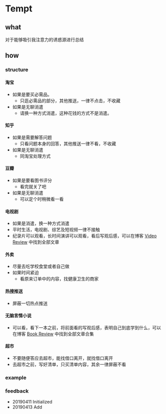 # Tempt

## what

对于能够吸引我注意力的诱惑源进行总结

## how

### structure

#### 淘宝

* 如果是要买必需品。
  * 只逛必需品的部分，其他推送，一律不点击，不收藏
* 如果是无聊消遣
  * 请换一种方式消遣，这种花钱的方式不是消遣。

#### 知乎

* 如果是需要解答问题
  * 只看问题本身的回答，其他推送一律不看，不收藏
* 如果是无聊消遣
  * 同淘宝处理方式

#### 豆瓣

* 如果是要看图书评分
  * 看完就关了吧
* 如果是无聊消遣
  * 可以定个时稍微看一看

#### 电视剧

* 如果是消遣，换一种方式消遣
* 平时生活，电视剧、综艺及短视频一律不接触
* 纪录片可以观看，长时间演讲可以观看，看后写观后感，可以在博客 [Video Review](http://xranzhao.cn/tags/VR/) 中找到全部文章

#### 外卖

* 尽量去吃学校食堂或者自己做
* 如果时间紧迫
  * 看原来订单中的内容，找健康卫生的商家

#### 热搜推送

* 屏蔽一切热点推送

#### 无脑言情小说

* 可以看，看下一本之前，将前面看的写观后感，表明自己到底学到什么，可以在博客 [Book Review](http://xranzhao.cn/tags/BR/) 中找到全部文章合集

#### 超市

* 不要随便答应去超市，能找借口离开，就找借口离开
* 去超市之前，写好清单，只买清单内容，其余一律屏蔽不看

### example

### feedback

* 20190411 Initialized
* 20190413 Add

